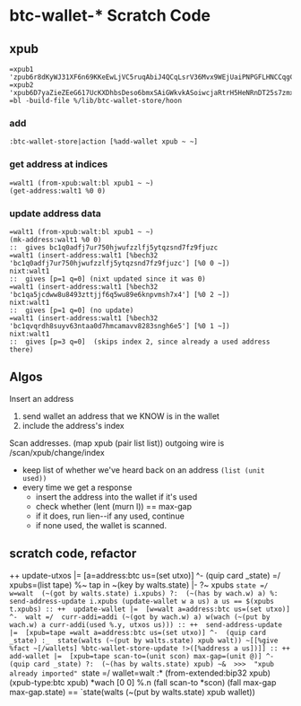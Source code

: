 # btc-wallet-* Scratch Code

## xpub
```
=xpub1 'zpub6r8dKyWJ31XF6n69KKeEwLjVC5ruqAbiJ4QCqLsrV36Mvx9WEjUaiPNPGFLHNCCqgCdy6iZC8ZgHsm6a1AUTVBMVbKGemNcWFcwBGSjJKbD'
=xpub2 'xpub6D7yaZieZEeG617UcKXDhbsDeso6bmxSAiGWkvkASoiwcjaRtrH5HeNRnDT25s7zmxYzj6MtFe32dVqcf9YcBKKgn9THHjwn2uSjkvobK4e'
=bl -build-file %/lib/btc-wallet-store/hoon
```

### add
```
:btc-wallet-store|action [%add-wallet xpub ~ ~]
```

### get address at indices
```
=walt1 (from-xpub:walt:bl xpub1 ~ ~)
(get-address:walt1 %0 0)
```

### update address data
```
=walt1 (from-xpub:walt:bl xpub1 ~ ~)
(mk-address:walt1 %0 0)
::  gives bc1q0adfj7ur750hjwufzzlfj5ytqzsnd7fz9fjuzc
=walt1 (insert-address:walt1 [%bech32 'bc1q0adfj7ur750hjwufzzlfj5ytqzsnd7fz9fjuzc'] [%0 0 ~])
nixt:walt1
::  gives [p=1 q=0] (nixt updated since it was 0)
=walt1 (insert-address:walt1 [%bech32 'bc1qa5jcdww8u8493zttjjf6q5wu89e6knpvmsh7x4'] [%0 2 ~])
nixt:walt1
::  gives [p=1 q=0] (no update)
=walt1 (insert-address:walt1 [%bech32 'bc1qvqrdh8suyv63ntaa0d7hmcamavv8283sngh6e5'] [%0 1 ~])
nixt:walt1
::  gives [p=3 q=0]  (skips index 2, since already a used address there)
```

## Algos
Insert an address
1. send wallet an address that we KNOW is in the wallet
2. include the address's index 

Scan addresses. (map xpub (pair list list))
outgoing wire is /scan/xpub/change/index
- keep list of  whether we've heard back on an address `(list (unit used))`
- every time we get a response
  - insert the address into the wallet if it's used
  - check whether (lent (murn l)) == max-gap
  - if it does, run lien--if any used, continue
  - if none used, the wallet is scanned.


## scratch code, refactor
++  update-utxos
  |=  [a=address:btc us=(set utxo)]
  ^-  (quip card _state)
  =/  xpubs=(list tape)
    %~  tap  in
    ~(key by walts.state)
  |-  ?~  xpubs  `state
  =/  w=walt  (~(got by walts.state) i.xpubs)
  ?:  (~(has by wach.w) a)
    %:  send-address-update
        i.xpubs
        (update-wallet w a us)
        a
        us
    ==
  $(xpubs t.xpubs)
::
++  update-wallet
  |=  [w=walt a=address:btc us=(set utxo)]
  ^-  walt
  =/  curr-addi=addi
    (~(got by wach.w) a)
  w(wach (~(put by wach.w) a curr-addi(used %.y, utxos us)))
::
++  send-address-update
  |=  [xpub=tape =walt a=address:btc us=(set utxo)]
  ^-  (quip card _state)
  :_  state(walts (~(put by walts.state) xpub walt))
  ~[[%give %fact ~[/wallets] %btc-wallet-store-update !>([%address a us])]]
::
++  add-wallet
  |=  [xpub=tape scan-to=(unit scon) max-gap=(unit @)]
  ^-  (quip card _state)
  ?:  (~(has by walts.state) xpub)
    ~&  >>>  "xpub already imported"
    `state
  =/  wallet=walt
    :*  (from-extended:bip32 xpub)
        (xpub-type:btc xpub)
        *wach
        [0 0]
        %.n
        (fall scan-to *scon)
        (fall max-gap max-gap.state)
    ==
  `state(walts (~(put by walts.state) xpub wallet))
